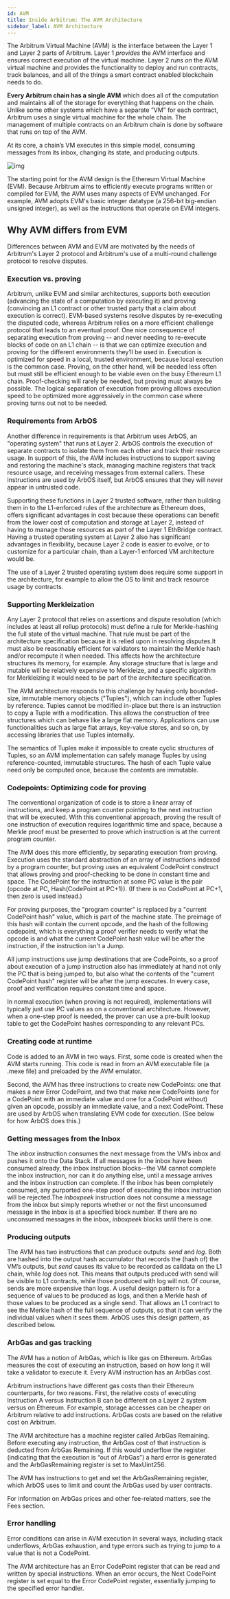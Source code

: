 ```yaml
---
id: AVM
title: Inside Arbitrum: The AVM Architecture
sidebar_label: AVM Architecture
---
```

The Arbitrum Virtual Machine (AVM) is the interface between the Layer 1 and Layer 2 parts of Arbitrum. Layer 1 *provides* the AVM interface and ensures correct execution of the virtual machine. Layer 2 *runs on* the AVM virtual machine and provides the functionality to deploy and run contracts, track balances, and all of the things a smart contract enabled blockchain needs to do.

**Every Arbitrum chain has a single AVM** which does all of the computation and maintains all of the storage for everything that happens on the chain. Unlike some other systems which have a separate “VM” for each contract, Arbitrum uses a single virtual machine for the whole chain. The management of multiple contracts on an Arbitrum chain is done by software that runs on top of the AVM. 

At its core, a chain’s VM executes in this simple model, consuming messages from its inbox, changing its state, and producing outputs.

 ![img](https://lh4.googleusercontent.com/qwf_aYyB1AfX9s-_PQysOmPNtWB164_qA6isj3NhkDnmcro6J75f6MC2_AjlN60lpSkSw6DtZwNfrt13F3E_G8jdvjeWHX8EophDA2oUM0mEpPVeTlMbsjUCMmztEM0WvDpyWZ6R)

The starting point for the AVM design is the Ethereum Virtual Machine (EVM). Because Arbitrum aims to efficiently execute programs written or compiled for EVM, the AVM uses many aspects of EVM unchanged. For example, AVM adopts EVM's basic integer datatype (a 256-bit big-endian unsigned integer), as well as the instructions that operate on EVM integers.

## Why AVM differs from EVM

Differences between AVM and EVM are motivated by the needs of Arbitrum's Layer 2 protocol and Arbitrum's use of a multi-round challenge protocol to resolve disputes.

### Execution vs. proving

Arbitrum, unlike EVM and similar architectures, supports both execution (advancing the state of a computation by executing it) and proving (convincing an L1 contract or other trusted party that a claim about execution is correct). EVM-based systems resolve disputes by re-executing the disputed code, whereas Arbitrum relies on a more efficient challenge protocol that leads to an eventual proof.
One nice consequence of separating execution from proving -- and never needing to re-execute blocks of code on an L1 chain -- is that we can optimize execution and proving for the different environments they’ll be used in. Execution is optimized for speed in a local, trusted environment, because local execution is the common case. Proving, on the other hand, will be needed less often but must still be efficient enough to be viable even on the busy Ethereum L1 chain. Proof-checking will rarely be needed, but proving must always be possible. The logical separation of execution from proving allows execution speed to be optimized more aggressively in the common case where proving turns out not to be needed.

### Requirements from ArbOS

Another difference in requirements is that Arbitrum uses ArbOS, an "operating system" that runs at Layer 2. ArbOS controls the execution of separate contracts to isolate them from each other and track their resource usage. In support of this, the AVM includes instructions to support saving and restoring the machine's stack, managing machine registers that track resource usage, and receiving messages from external callers. These instructions are used by ArbOS itself, but ArbOS ensures that they will never appear in untrusted code.

Supporting these functions in Layer 2 trusted software, rather than building them in to the L1-enforced rules of the architecture as Ethereum does, offers significant advantages in cost because these operations can benefit from the lower cost of computation and storage at Layer 2, instead of having to manage those resources as part of the Layer 1 EthBridge contract. Having a trusted operating system at Layer 2 also has significant advantages in flexibility, because Layer 2 code is easier to evolve, or to customize for a particular chain, than a Layer-1 enforced VM architecture would be.

The use of a Layer 2 trusted operating system does require some support in the architecture, for example to allow the OS to limit and track resource usage by contracts.

### Supporting Merkleization

Any Layer 2 protocol that relies on assertions and dispute resolution (which includes at least all rollup protocols) must define a rule for Merkle-hashing the full state of the virtual machine. That rule must be part of the architecture specification because it is relied upon in resolving disputes.It must also be reasonably efficient for validators to maintain the Merkle hash and/or recompute it when needed. This affects how the architecture structures its memory, for example. Any storage structure that is large and mutable will be relatively expensive to Merkleize, and a specific algorithm for Merkleizing it would need to be part of the architecture specification.

The AVM architecture responds to this challenge by having only bounded-size, immutable memory objects ("Tuples"), which can include other Tuples by reference. Tuples cannot be modified in-place but there is an instruction to copy a Tuple with a modification. This allows the construction of tree structures which can behave like a large flat memory. Applications can use functionalities such as large flat arrays, key-value stores, and so on, by accessing libraries that use Tuples internally.

The semantics of Tuples make it impossible to create cyclic structures of Tuples, so an AVM implementation can safely manage Tuples by using reference-counted, immutable structures. The hash of each Tuple value need only be computed once, because the contents are immutable.

### Codepoints: Optimizing code for proving

The conventional organization of code is to store a linear array of instructions, and keep a program counter pointing to the next instruction that will be executed. With this conventional approach, proving the result of one instruction of execution requires logarithmic time and space, because a Merkle proof must be presented to prove which instruction is at the current program counter.

The AVM does this more efficiently, by separating execution from proving. Execution uses the standard abstraction of an array of instructions indexed by a program counter, but proving uses an equivalent CodePoint construct that allows proving and proof-checking to be done in constant time and space. The CodePoint for the instruction at some PC value is the pair (opcode at PC, Hash(CodePoint at PC+1)). (If there is no CodePoint at PC+1, then zero is used instead.)

For proving purposes, the "program counter" is replaced by a "current CodePoint hash" value, which is part of the machine state. The preimage of this hash will contain the current opcode, and the hash of the following codepoint, which is everything a proof verifier needs to verify what the opcode is and what the current CodePoint hash value will be after the instruction, if the instruction isn't a Jump.

All jump instructions use jump destinations that are CodePoints, so a proof about execution of a jump instruction also has immediately at hand not only the PC that is being jumped to, but also what the contents of the "current CodePoint hash" register will be after the jump executes. In every case, proof and verification requires constant time and space.

In normal execution (when proving is not required), implementations will typically just use PC values as on a conventional architecture. However, when a one-step proof is needed, the prover can use a pre-built lookup table to get the CodePoint hashes corresponding to any relevant PCs.

### Creating code at runtime

Code is added to an AVM in two ways. First, some code is created when the AVM starts running. This code is read in from an AVM executable file (a .mexe file) and preloaded by the AVM emulator.

Second, the AVM has three instructions to create new CodePoints: one that makes a new Error CodePoint, and two that make new CodePoints (one for a CodePoint with an immediate value and one for a CodePoint without) given an opcode, possibly an immediate value, and a next CodePoint. These are used by ArbOS when translating EVM code for execution. (See below for how ArbOS does this.)

### Getting messages from the Inbox

The *inbox* instruction consumes the next message from the VM’s inbox and pushes it onto the Data Stack. If all messages in the inbox have been consumed already, the inbox instruction blocks--the VM cannot complete the inbox instruction, nor can it do anything else, until a message arrives and the inbox instruction can complete. If the inbox has been completely consumed, any purported one-step proof of executing the inbox instruction will be rejected.The *inboxpeek* instruction does not consume a message from the inbox but simply reports whether or not the first unconsumed message in the inbox is at a specified block number. If there are no unconsumed messages in the inbox, *inboxpeek* blocks until there is one.

### Producing outputs

The AVM has two instructions that can produce outputs: *send* and *log*. Both are hashed into the output hash accumulator that records the (hash of) the VM’s outputs, but *send* causes its value to be recorded as calldata on the L1 chain, while *log* does not. This means that outputs produced with send will be visible to L1 contracts, while those produced with log will not. Of course, sends are more expensive than logs.
A useful design pattern is for a sequence of values to be produced as logs, and then a Merkle hash of those values to be produced as a single send. That allows an L1 contract to see the Merkle hash of the full sequence of outputs, so that it can verify the individual values when it sees them. ArbOS uses this design pattern, as described below.

### ArbGas and gas tracking

The AVM has a notion of ArbGas, which is like gas on Ethereum. ArbGas measures the cost of executing an instruction, based on how long it will take a validator to execute it. Every AVM instruction has an ArbGas cost. 

Arbitrum instructions have different gas costs than their Ethereum counterparts, for two reasons. First, the relative costs of executing Instruction A versus Instruction B can be different on a Layer 2 system versus on Ethereum. For example, storage accesses can be cheaper on Arbitrum relative to add instructions. ArbGas costs are based on the relative cost on Arbitrum.

The AVM architecture has a machine register called ArbGas Remaining. Before executing any instruction, the ArbGas cost of that instruction is deducted from ArbGas Remaining. If this would underflow the register (indicating that the execution is “out of ArbGas”) a hard error is generated and the ArbGasRemaining register is set to MaxUint256. 

The AVM has instructions to get and set the ArbGasRemaining register, which ArbOS uses to limit and count the ArbGas used by user contracts.

For information on ArbGas prices and other fee-related matters, see the Fees section.

### Error handling

Error conditions can arise in AVM execution in several ways, including stack underflows, ArbGas exhaustion, and type errors such as trying to jump to a value that is not a CodePoint. 

The AVM architecture has an Error CodePoint register that can be read and written by special instructions. When an error occurs, the Next CodePoint register is set equal to the Error CodePoint register, essentially jumping to the specified error handler. 